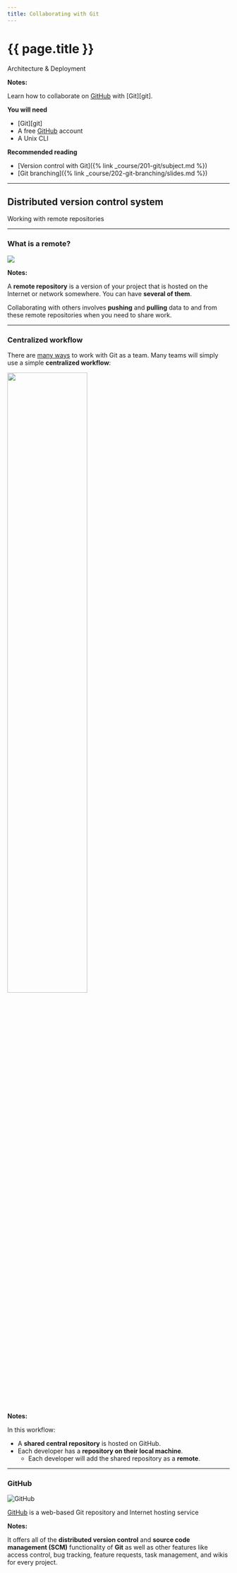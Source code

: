 ```yaml
---
title: Collaborating with Git
---
```


# {{ page.title }}

Architecture & Deployment <!-- .element: class="subtitle" -->

**Notes:**

Learn how to collaborate on [GitHub][github] with [Git][git].

**You will need**

- [Git][git]
- A free [GitHub][github] account
- A Unix CLI

**Recommended reading**

- [Version control with Git]({% link _course/201-git/subject.md %})
- [Git branching]({% link _course/202-git-branching/slides.md %})

---

## Distributed version control system

Working with remote repositories

---

### What is a remote?

<img class="w-3/4" src='../images/remotes.png' />

**Notes:**

A **remote repository** is a version of your project that is hosted on the
Internet or network somewhere. You can have **several of them**.

Collaborating with others involves **pushing** and **pulling** data to and from
these remote repositories when you need to share work.

---

### Centralized workflow

There are [many ways][distributed-workflows] to work with Git as a team. Many
teams will simply use a simple **centralized workflow**:

<p class='center'><img src='../images/centralized-workflow.png' width='60%' /></p>

**Notes:**

In this workflow:

- A **shared central repository** is hosted on GitHub.
- Each developer has a **repository on their local machine**.
  - Each developer will add the shared repository as a **remote**.

---

### GitHub

<img class="w-1/2" src="../images/github.png" alt="GitHub" />

[GitHub][github] is a web-based Git repository and Internet hosting service

**Notes:**

It offers all of the **distributed version control** and **source code
management (SCM)** functionality of **Git** as well as other features like
access control, bug tracking, feature requests, task management, and wikis for
every project.

[distributed-workflows]: https://git-scm.com/book/en/v2/Distributed-Git-Distributed-Workflows
[github]: https://github.com
